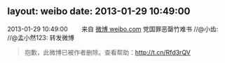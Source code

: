 layout: weibo
date: 2013-01-29 10:49:00
---
<meta name="referrer" content="no-referrer" />

2013-01-29 10:49:00  &nbsp;&nbsp;&nbsp;&nbsp;&nbsp;&nbsp; 来自 <a href="http://weibo.com/" rel="nofollow">微博 weibo.com</a>
党国罪恶罄竹难书 //@小齿: //@孟小然123: 转发微博
>  抱歉，此微博已被作者删除。查看帮助：http://t.cn/Rfd3rQV

